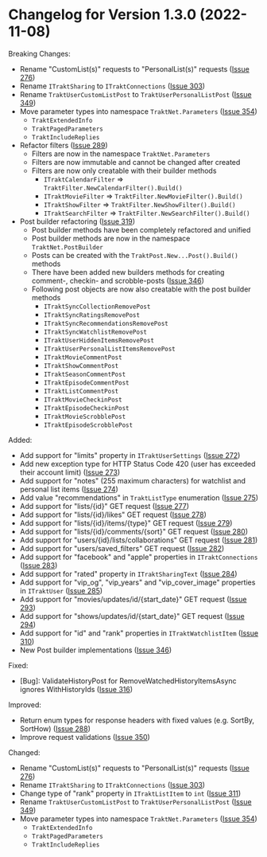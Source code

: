 Changelog for Version 1.3.0 (2022-11-08)
===

Breaking Changes:

- Rename "CustomList(s)" requests to "PersonalList(s)" requests ([Issue 276](https://github.com/henrikfroehling/Trakt.NET/issues/276))
- Rename `ITraktSharing` to `ITraktConnections` ([Issue 303](https://github.com/henrikfroehling/Trakt.NET/issues/303))
- Rename `TraktUserCustomListPost` to `TraktUserPersonalListPost` ([Issue 349](https://github.com/henrikfroehling/Trakt.NET/issues/349))
- Move parameter types into namespace `TraktNet.Parameters` ([Issue 354](https://github.com/henrikfroehling/Trakt.NET/issues/354))
  - `TraktExtendedInfo`
  - `TraktPagedParameters`
  - `TraktIncludeReplies`
- Refactor filters ([Issue 289](https://github.com/henrikfroehling/Trakt.NET/issues/289))
  - Filters are now in the namespace `TraktNet.Parameters`
  - Filters are now immutable and cannot be changed after created
  - Filters are now only creatable with their builder methods
    - `ITraktCalendarFilter` => `TraktFilter.NewCalendarFilter().Build()`
    - `ITraktMovieFilter` => `TraktFilter.NewMovieFilter().Build()`
    - `ITraktShowFilter` => `TraktFilter.NewShowFilter().Build()`
    - `ITraktSearchFilter` => `TraktFilter.NewSearchFilter().Build()`
- Post builder refactoring ([Issue 319](https://github.com/henrikfroehling/Trakt.NET/issues/319))
  - Post builder methods have been completely refactored and unified
  - Post builder methods are now in the namespace `TraktNet.PostBuilder`
  - Posts can be created with the `TraktPost.New...Post().Build()` methods
  - There have been added new builders methods for creating comment-, checkin- and scrobble-posts ([Issue 346](https://github.com/henrikfroehling/Trakt.NET/issues/346))
  - Following post objects are now also creatable with the post builder methods
    - `ITraktSyncCollectionRemovePost`
    - `ITraktSyncRatingsRemovePost`
    - `ITraktSyncRecommendationsRemovePost`
    - `ITraktSyncWatchlistRemovePost`
    - `ITraktUserHiddenItemsRemovePost`
    - `ITraktUserPersonalListItemsRemovePost`
    - `ITraktMovieCommentPost`
    - `ITraktShowCommentPost`
    - `ITraktSeasonCommentPost`
    - `ITraktEpisodeCommentPost`
    - `ITraktListCommentPost`
    - `ITraktMovieCheckinPost`
    - `ITraktEpisodeCheckinPost`
    - `ITraktMovieScrobblePost`
    - `ITraktEpisodeScrobblePost`

Added:

- Add support for "limits" property in `ITraktUserSettings` ([Issue 272](https://github.com/henrikfroehling/Trakt.NET/issues/272))
- Add new exception type for HTTP Status Code 420 (user has exceeded their account limit) ([Issue 273](https://github.com/henrikfroehling/Trakt.NET/issues/273))
- Add support for "notes" (255 maximum characters) for watchlist and personal list items ([Issue 274](https://github.com/henrikfroehling/Trakt.NET/issues/274))
- Add value "recommendations" in `TraktListType` enumeration ([Issue 275](https://github.com/henrikfroehling/Trakt.NET/issues/275))
- Add support for "lists/{id}" GET request ([Issue 277](https://github.com/henrikfroehling/Trakt.NET/issues/277))
- Add support for "lists/{id}/likes" GET request ([Issue 278](https://github.com/henrikfroehling/Trakt.NET/issues/278))
- Add support for "lists/{id}/items/{type}" GET request ([Issue 279](https://github.com/henrikfroehling/Trakt.NET/issues/279))
- Add support for "lists/{id}/comments/{sort}" GET request ([Issue 280](https://github.com/henrikfroehling/Trakt.NET/issues/280))
- Add support for "users/{id}/lists/collaborations" GET request ([Issue 281](https://github.com/henrikfroehling/Trakt.NET/issues/281))
- Add support for "users/saved_filters" GET request ([Issue 282](https://github.com/henrikfroehling/Trakt.NET/issues/282))
- Add support for "facebook" and "apple" properties in `ITraktConnections` ([Issue 283](https://github.com/henrikfroehling/Trakt.NET/issues/283))
- Add support for "rated" property in `ITraktSharingText` ([Issue 284](https://github.com/henrikfroehling/Trakt.NET/issues/284))
- Add support for "vip_og", "vip_years" and "vip_cover_image" properties in `ITraktUser` ([Issue 285](https://github.com/henrikfroehling/Trakt.NET/issues/285))
- Add support for "movies/updates/id/{start_date}" GET request ([Issue 293](https://github.com/henrikfroehling/Trakt.NET/issues/293))
- Add support for "shows/updates/id/{start_date}" GET request ([Issue 294](https://github.com/henrikfroehling/Trakt.NET/issues/294))
- Add support for "id" and "rank" properties in `ITraktWatchlistItem` ([Issue 310](https://github.com/henrikfroehling/Trakt.NET/issues/310))
- New Post builder implementations ([Issue 346](https://github.com/henrikfroehling/Trakt.NET/issues/346))

Fixed:

- [Bug]: ValidateHistoryPost for RemoveWatchedHistoryItemsAsync ignores WithHistoryIds ([Issue 316](https://github.com/henrikfroehling/Trakt.NET/issues/316))

Improved:

- Return enum types for response headers with fixed values (e.g. SortBy, SortHow) ([Issue 288](https://github.com/henrikfroehling/Trakt.NET/issues/288))
- Improve request validations ([Issue 350](https://github.com/henrikfroehling/Trakt.NET/issues/350))

Changed:

- Rename "CustomList(s)" requests to "PersonalList(s)" requests ([Issue 276](https://github.com/henrikfroehling/Trakt.NET/issues/276))
- Rename `ITraktSharing` to `ITraktConnections` ([Issue 303](https://github.com/henrikfroehling/Trakt.NET/issues/303))
- Change type of "rank" property in `ITraktListItem` to `int` ([Issue 311](https://github.com/henrikfroehling/Trakt.NET/issues/311))
- Rename `TraktUserCustomListPost` to `TraktUserPersonalListPost` ([Issue 349](https://github.com/henrikfroehling/Trakt.NET/issues/349))
- Move parameter types into namespace `TraktNet.Parameters` ([Issue 354](https://github.com/henrikfroehling/Trakt.NET/issues/354))
  - `TraktExtendedInfo`
  - `TraktPagedParameters`
  - `TraktIncludeReplies`
